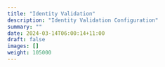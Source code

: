 ```yaml
---
title: "Identity Validation"
description: "Identity Validation Configuration"
summary: ""
date: 2024-03-14T06:00:14+11:00
draft: false
images: []
weight: 105000
---
```


